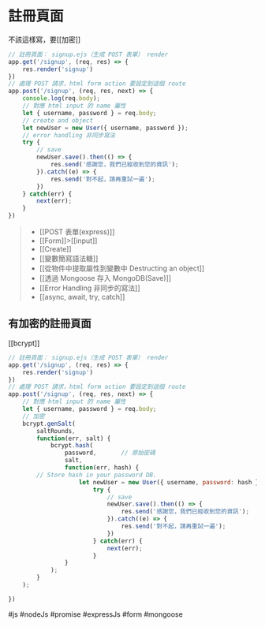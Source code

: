 # 註冊頁面
不該這樣寫，要[[加密]]
```js
// 註冊頁面： signup.ejs（生成 POST 表單） render
app.get('/signup', (req, res) => {
	res.render('signup')
})
// 處理 POST 請求，html form action 要設定到這個 route
app.post('/signup', (req, res, next) => {
	console.log(req.body);
	// 對應 html input 的 name 屬性
	let { username, password } = req.body;
	// create and object
	let newUser = new User({ username, password });
	// error handling 非同步寫法
	try {
		// save
		newUser.save().then(() => {
			res.send('感謝您，我們已經收到您的資訊');
		}).catch((e) => {
			res.send('對不起，請再重試一遍');
		})
	} catch(err) {
		next(err);
	}
})
```
>- [[POST 表單(express)]]
>- [[Form]]>[[input]]
>- [[Create]]
>- [[變數簡寫語法糖]]
>- [[從物件中提取屬性到變數中 Destructing an object]]
>- [[透過 Mongoose 存入 MongoDB(Save)]]
>- [[Error Handling 非同步的寫法]]
>- [[async, await, try, catch]]

## 有加密的註冊頁面
[[bcrypt]]
```js
// 註冊頁面： signup.ejs（生成 POST 表單） render
app.get('/signup', (req, res) => {
	res.render('signup')
})
// 處理 POST 請求，html form action 要設定到這個 route
app.post('/signup', (req, res, next) => {
	// 對應 html input 的 name 屬性
	let { username, password } = req.body;
	// 加密
	bcrypt.genSalt(
		saltRounds,
		function(err, salt) {
			bcrypt.hash(
				password,		// 原始密碼
				salt,
				function(err, hash) {
        // Store hash in your password DB.
					let newUser = new User({ username, password: hash })
						try {
							// save
							newUser.save().then(() => {
								res.send('感謝您，我們已經收到您的資訊');
							}).catch((e) => {
								res.send('對不起，請再重試一遍');
							})
						} catch(err) {
							next(err);
						}
				}
			);
		}
	);

})

```

#js #nodeJs #promise #expressJs #form #mongoose 